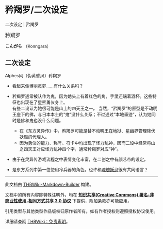 # 矜羯罗/二次设定

<!-- source html: G:\repos\THBWiki-Markdown-Builder\THBWikiMarkdown\Temp\main\3\3b\ns0%3A%E7%9F%9C%E7%BE%AF%E7%BD%97%2F%E4%BA%8C%E6%AC%A1%E8%AE%BE%E5%AE%9A.html -->

二次设定 | 矜羯罗

  
<big>矜羯罗</big>  

 **こんがら** （Konngara）
  

## 二次设定
[](./文件-Konngara-黄昏.png.md)  [](./文件-Konngara-黄昏.png.md)Alphes风（伪黄昏风）矜羯罗
- 看起来像博丽灵梦……有什么关系吗？
- 矜羯罗通常被认作为鬼，因为她头上有着红色的角，手里还端着酒杯。这些特征也出现在了星熊勇仪身上。  
有些二设认为她很可能是山上的四天王之一。 当然，“矜羯罗”的原型是不动明王座下的佛，与日本本土的“鬼”没什么关系；不过通过“本地垂迹”，认为她同时是佛和鬼也没什么问题。
  - 在《东方灵异传》中，矜羯罗可能是替不动明王在地狱、星幽界管理降伏妖魔的代理人。
  - 因为勇仪的能力、称号、符卡中均出现了怪力乱神，因而二设中经常将山之四天王对应怪力乱神四个字，通常矜羯罗对应“神”。

- 由于在灵异传游戏流程之中表情变化丰富，在二创之中有颜艺帝的设定。
- 是东方系列中第一位使用冷兵器的角色。也许和[魂魄妖忌](./魂魄妖忌.md)很有共同语言？





---

此文档由 [THBWiki-Markdown-Builder](https://github.com/Delsin-Yu/THBWiki-Markdown-Builder) 构建。

文档中的所有内容除特殊注明外，均在 [**知识共享(Creative Commons) 署名-非商业性使用-相同方式共享 3.0 协议**](https://creativecommons.org/licenses/by-sa/3.0/deed.zh-hans) 下提供，附加条款亦可能应用。

引用类型与其他类型作品版权归原作者所有，如有作者授权则遵照授权协议使用。

详细请查阅 [THBWiki：免责声明](https://thbwiki.cc/THBWiki:%E5%85%8D%E8%B4%A3%E5%A3%B0%E6%98%8E)。

